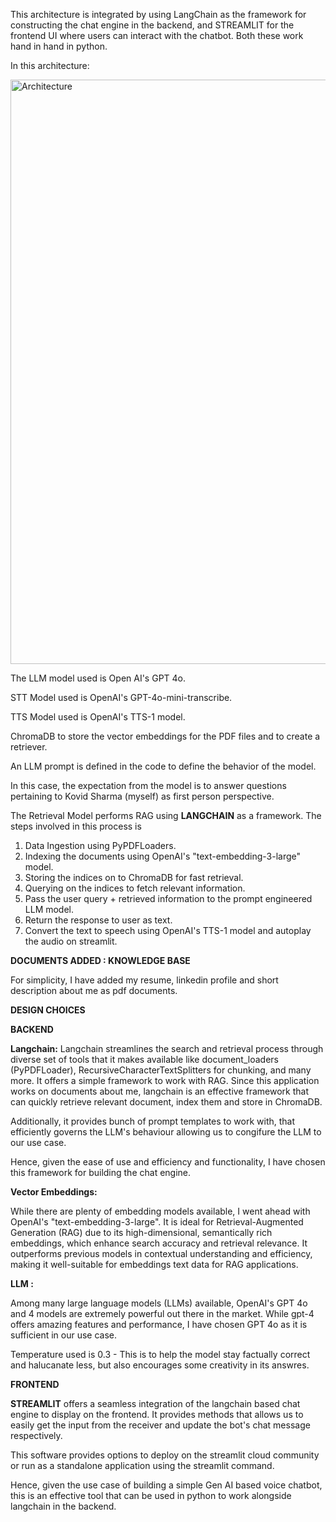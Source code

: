 This architecture is integrated by using LangChain as the framework for constructing the chat engine in the backend,
and STREAMLIT for the frontend UI where users can interact with the chatbot.
Both these work hand in hand in python.


In this architecture:

<img width="935" alt="Architecture" src="https://github.com/user-attachments/assets/ab8e8aa9-e63c-470d-903b-0d1133ba16e9" />


The LLM model used is Open AI's GPT 4o.

STT Model used is OpenAI's GPT-4o-mini-transcribe.

TTS Model used is OpenAI's TTS-1 model.

ChromaDB to store the vector embeddings for the PDF files and to create a retriever.

An LLM prompt is defined in the code to define the behavior of the model.

In this case, the expectation from the model is to answer questions pertaining to Kovid Sharma (myself) as first person perspective.



The Retrieval Model performs RAG using **LANGCHAIN** as a framework.
The steps involved in this process is 
1. Data Ingestion using PyPDFLoaders.
2. Indexing the documents using OpenAI's "text-embedding-3-large" model.
3. Storing the indices on to ChromaDB for fast retrieval.
4. Querying on the indices to fetch relevant information.
6. Pass the user query + retrieved information to the prompt engineered LLM model.
7. Return the response to user as text.
8. Convert the text to speech using OpenAI's TTS-1 model and autoplay the audio on streamlit.


**DOCUMENTS ADDED : KNOWLEDGE BASE**

For simplicity, I have added my resume, linkedin profile and short description about me as pdf documents.

**DESIGN CHOICES**

**BACKEND**

**Langchain:**
Langchain streamlines the search and retrieval process through diverse set of tools that it makes available like document_loaders (PyPDFLoader), RecursiveCharacterTextSplitters for chunking, and many more.
It offers a simple framework to work with RAG.
Since this application works on documents about me, langchain is an effective framework that can quickly retrieve 
relevant document, index them and store in ChromaDB.

Additionally, it provides bunch of prompt templates to work with, that efficiently governs the LLM's behaviour allowing us to congifure the LLM to our use case.


Hence, given the ease of use and efficiency and functionality, I have chosen this framework for building the chat engine.



**Vector Embeddings:**

While there are plenty of embedding models available, I went ahead with OpenAI's "text-embedding-3-large".
It is ideal for Retrieval-Augmented Generation (RAG) due to its high-dimensional, semantically rich embeddings, which enhance search accuracy and retrieval relevance.
It outperforms previous models in contextual understanding and efficiency, making it well-suitable for embeddings text data for RAG applications.


**LLM :**

Among many large language models (LLMs) available, OpenAI's GPT 4o and 4 models are extremely powerful out there in the market.
While gpt-4 offers amazing features and performance, I have chosen GPT 4o as it is sufficient in our use case.

Temperature used is 0.3 - This is to help the model stay factually correct and halucanate less, but also encourages some creativity in its answres.

**FRONTEND**

**STREAMLIT** offers a seamless integration of the langchain based chat engine to display on the frontend.
It provides methods that allows us to easily get the input from the receiver
and update the bot's chat message respectively.


This software provides options to deploy on the streamlit cloud community or run as a standalone application using the streamlit command.

Hence, given the use case of building a simple Gen AI based voice chatbot, this is an effective tool that can be used in python to work alongside langchain in the backend.
